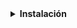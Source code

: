 <details>
<summary><strong>Instalación</strong></summary>

![](../../img/wordpress/formas_intalacion.png)

+ [Instalación de XAMPP](https://www.apachefriends.org/es/index.html)
+ [Instalación de WordPress](https://es.wordpress.org/download/)

1. Extraemos los documentos de la carpeta de `WordPress`, asignamos el nombre del `Proyecto` a la carpeta y la movemos a `xampp/htdocs`

![](../../img/wordpress/carpeta.png)

2. Corremos el servideor de `XAMPP` y abrimos el `Panel de Control` para crear una base de datos.

![](../../img/wordpress/creando%20db.png)

3. Ingresamos a `localhost/nombre_proyecto` para iniciar la configuración del `Proyecto`

![](../../img/wordpress/configuracion.png)

</details>  